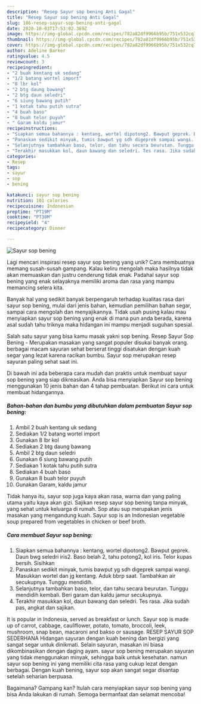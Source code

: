 ```yaml
---
description: "Resep Sayur sop bening Anti Gagal"
title: "Resep Sayur sop bening Anti Gagal"
slug: 186-resep-sayur-sop-bening-anti-gagal
date: 2020-10-03T17:53:02.369Z
image: https://img-global.cpcdn.com/recipes/782a82df9966b95b/751x532cq70/sayur-sop-bening-foto-resep-utama.jpg
thumbnail: https://img-global.cpcdn.com/recipes/782a82df9966b95b/751x532cq70/sayur-sop-bening-foto-resep-utama.jpg
cover: https://img-global.cpcdn.com/recipes/782a82df9966b95b/751x532cq70/sayur-sop-bening-foto-resep-utama.jpg
author: Adeline Barker
ratingvalue: 4.5
reviewcount: 3
recipeingredient:
- "2 buah kentang uk sedang"
- "1/2 batang wortel import"
- "8 lbr kol"
- "2 btg daung bawang"
- "2 btg daun seledri"
- "6 siung bawang putih"
- "1 kotak tahu putih sutra"
- "4 buah baso"
- "8 buah telor puyuh"
- " Garam kaldu jamur"
recipeinstructions:
- "Siapkan semua bahannya : kentang, wortel dipotong2. Bawput geprek. Daun bwg seledri iris2. Baso belah 2, tahu potong2, kol iris. Telor kupas bersih. Sisihkan"
- "Panaskan sedikit minyak, tumis bawput yg sdh digeprek sampai wangi. Masukkan wortel dan jg kentang. Aduk bbrp saat. Tambahkan air secukupnya. Tunggu mendidih."
- "Selanjutnya tambahkan baso, telor, dan tahu secara beurutan. Tunggu mendidih kembali. Beri garam dan kaldu jamur secukupnya."
- "Terakhir masukkan kol, daun bawang dan seledri. Tes rasa. Jika sudah pas, angkat dan sajikan."
categories:
- Resep
tags:
- sayur
- sop
- bening

katakunci: sayur sop bening 
nutrition: 101 calories
recipecuisine: Indonesian
preptime: "PT19M"
cooktime: "PT30M"
recipeyield: "4"
recipecategory: Dinner

---
```



![Sayur sop bening](https://img-global.cpcdn.com/recipes/782a82df9966b95b/751x532cq70/sayur-sop-bening-foto-resep-utama.jpg)

Lagi mencari inspirasi resep sayur sop bening yang unik? Cara membuatnya memang susah-susah gampang. Kalau keliru mengolah maka hasilnya tidak akan memuaskan dan justru cenderung tidak enak. Padahal sayur sop bening yang enak selayaknya memiliki aroma dan rasa yang mampu memancing selera kita.

Banyak hal yang sedikit banyak berpengaruh terhadap kualitas rasa dari sayur sop bening, mulai dari jenis bahan, kemudian pemilihan bahan segar, sampai cara mengolah dan menyajikannya. Tidak usah pusing kalau mau menyiapkan sayur sop bening yang enak di mana pun anda berada, karena asal sudah tahu triknya maka hidangan ini mampu menjadi suguhan spesial.

Salah satu sayur yang bisa kamu masak yakni sop bening. Resep Sayur Sop Bening - Merupakan masakan yang sangat populer disukai banyak orang. berbagai macam sayuran sehat berserat tinggi disatukan dengan kuah segar yang lezat karena racikan bumbu. Sayur sop merupakan resep sayuran paling sehat saat ini.


Di bawah ini ada beberapa cara mudah dan praktis untuk membuat sayur sop bening yang siap dikreasikan. Anda bisa menyiapkan Sayur sop bening menggunakan 10 jenis bahan dan 4 tahap pembuatan. Berikut ini cara untuk membuat hidangannya.

<!--inarticleads1-->

##### Bahan-bahan dan bumbu yang dibutuhkan dalam pembuatan Sayur sop bening:

1. Ambil 2 buah kentang uk sedang
1. Sediakan 1/2 batang wortel import
1. Gunakan 8 lbr kol
1. Sediakan 2 btg daung bawang
1. Ambil 2 btg daun seledri
1. Gunakan 6 siung bawang putih
1. Sediakan 1 kotak tahu putih sutra
1. Sediakan 4 buah baso
1. Gunakan 8 buah telor puyuh
1. Gunakan  Garam, kaldu jamur


Tidak hanya itu, sayur sop juga kaya akan rasa, warna dan yang paling utama yaitu kaya akan gizi. Sajikan resep sayur sop bening tanpa minyak, yang sehat untuk keluarga di rumah. Sop atau sup merupakan jenis masakan yang mengandung kuah. Sayur sop is an Indonesian vegetable soup prepared from vegetables in chicken or beef broth. 

<!--inarticleads2-->

##### Cara membuat Sayur sop bening:

1. Siapkan semua bahannya : kentang, wortel dipotong2. Bawput geprek. Daun bwg seledri iris2. Baso belah 2, tahu potong2, kol iris. Telor kupas bersih. Sisihkan
1. Panaskan sedikit minyak, tumis bawput yg sdh digeprek sampai wangi. Masukkan wortel dan jg kentang. Aduk bbrp saat. Tambahkan air secukupnya. Tunggu mendidih.
1. Selanjutnya tambahkan baso, telor, dan tahu secara beurutan. Tunggu mendidih kembali. Beri garam dan kaldu jamur secukupnya.
1. Terakhir masukkan kol, daun bawang dan seledri. Tes rasa. Jika sudah pas, angkat dan sajikan.


It is popular in Indonesia, served as breakfast or lunch. Sayur sop is made up of carrot, cabbage, cauliflower, potato, tomato, broccoli, leek, mushroom, snap bean, macaroni and bakso or sausage. RESEP SAYUR SOP SEDERHANA Hidangan sayuran dengan kuah bening dan bergizi yang sangat segar untuk dinikmati. Selain sayuran, masakan ini biasa dikombinasikan dengan daging ayam. sayur sop bening merupakan sayuran yang tidak menggunakan minyak, sehingga baik untuk kesehatan. namun sayur sop bening ini yang memiliki cita rasa yang cukup lezat dengan berbagai. Dengan kuah bening, sayur sop akan sangat segar disantap setelah seharian berpuasa. 

Bagaimana? Gampang kan? Itulah cara menyiapkan sayur sop bening yang bisa Anda lakukan di rumah. Semoga bermanfaat dan selamat mencoba!
